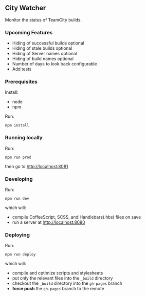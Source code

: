 ## City Watcher

Monitor the status of TeamCity builds.

### Upcoming Features

* Hiding of successful builds optional
* Hiding of stale builds optional
* Hiding of Server names optional
* Hiding of build names optional
* Number of days to look back configurable
* Add tests

### Prerequisites

Install:

* node
* npm

Run:

```
npm install
```

### Running locally

Run:

```
npm run prod
```

then go to [http://localhost:8081](http://localhost:8081)

### Developing

Run:

```
npm run dev
```

which will:

* compile CoffeeScript, SCSS, and Handlebars(.hbs) files on save
* run a server at [http://localhost:8080](http://localhost:8080)

### Deploying

Run:

```
npm run deploy
```

which will:

* compile and optimize scripts and stylesheets
* put only the relevant files into the `_build` directory
* checkout the `_build` directory into the `gh-pages` branch
* **force push** the `gh-pages` branch to the remote
